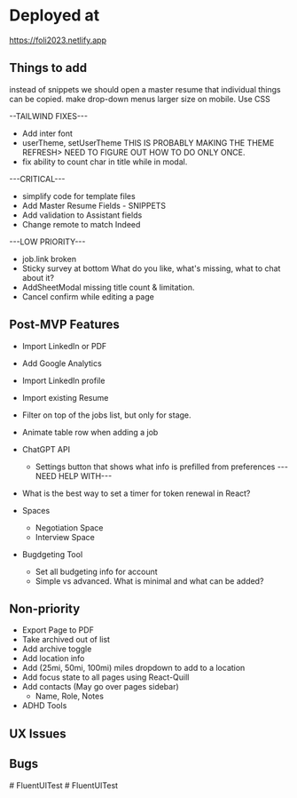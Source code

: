 # Deployed at

https://foli2023.netlify.app

## Things to add

instead of snippets we should open a master resume that individual things can be copied.
make drop-down menus larger size on mobile. Use CSS


--TAILWIND FIXES---
-   Add inter font
-   userTheme, setUserTheme THIS IS PROBABLY MAKING THE THEME REFRESH> NEED TO FIGURE OUT HOW TO DO ONLY ONCE.
- fix ability to count char in title while in modal.


---CRITICAL---
-   simplify code for template files
-   Add Master Resume Fields - SNIPPETS
-   Add validation to Assistant fields
-   Change remote to match Indeed


---LOW PRIORITY---
-   job.link broken 
-   Sticky survey at bottom
    What do you like, what's missing, what to chat about it?
-   AddSheetModal missing title count & limitation. 
-   Cancel confirm while editing a page


## Post-MVP Features

-   Import LinkedIn or PDF
-   Add Google Analytics
-   Import LinkedIn profile
-   Import existing Resume
-   Filter on top of the jobs list, but only for stage.
-   Animate table row when adding a job

-   ChatGPT API
    -   Settings button that shows what info is prefilled from preferences
    ---NEED HELP WITH---
-   What is the best way to set a timer for token renewal in React?

-   Spaces
    -   Negotiation Space
    -   Interview Space
-   Bugdgeting Tool
    -   Set all budgeting info for account
    -   Simple vs advanced. What is minimal and what can be added?


## Non-priority
-   Export Page to PDF
-   Take archived out of list
-   Add archive toggle
-   Add location info
-   Add (25mi, 50mi, 100mi) miles dropdown to add to a location
-   Add focus state to all pages using React-Quill
-   Add contacts (May go over pages sidebar)
    -   Name, Role, Notes
-   ADHD Tools

## UX Issues

## Bugs

#   F l u e n t U I T e s t 
 
 #   F l u e n t U I T e s t 
 
 